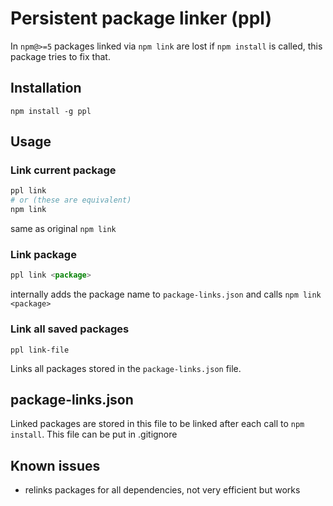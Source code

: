 # Persistent package linker (ppl)

In `npm@>=5` packages linked via `npm link` are lost if `npm install` is called, this package tries to fix that. 

## Installation
`npm install -g ppl`

## Usage
### Link current package
```bash
ppl link 
# or (these are equivalent)
npm link
```
same as original `npm link`


### Link package
```javascript
ppl link <package>
```
internally adds the package name to `package-links.json` and calls `npm link <package>`


### Link all saved packages
```
ppl link-file
```
Links all packages stored in the `package-links.json` file.

## package-links.json
Linked packages are stored in this file to be linked after each call to `npm install`. This file can be put in .gitignore

## Known issues
- relinks packages for all dependencies, not very efficient but works